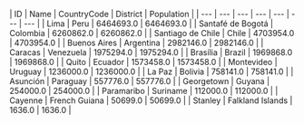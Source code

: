 | ID | Name | CountryCode | District | Population | 
| --- | --- | --- | --- | --- | --- | --- |
 | Lima | Peru | 6464693.0 | 6464693.0 |
 | Santafé de Bogotá | Colombia | 6260862.0 | 6260862.0 |
 | Santiago de Chile | Chile | 4703954.0 | 4703954.0 |
 | Buenos Aires | Argentina | 2982146.0 | 2982146.0 |
 | Caracas | Venezuela | 1975294.0 | 1975294.0 |
 | Brasília | Brazil | 1969868.0 | 1969868.0 |
 | Quito | Ecuador | 1573458.0 | 1573458.0 |
 | Montevideo | Uruguay | 1236000.0 | 1236000.0 |
 | La Paz | Bolivia | 758141.0 | 758141.0 |
 | Asunción | Paraguay | 557776.0 | 557776.0 |
 | Georgetown | Guyana | 254000.0 | 254000.0 |
 | Paramaribo | Suriname | 112000.0 | 112000.0 |
 | Cayenne | French Guiana | 50699.0 | 50699.0 |
 | Stanley | Falkland Islands | 1636.0 | 1636.0 |
